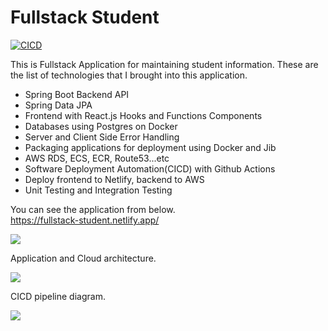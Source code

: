 # Fullstack Student
[![CICD](https://github.com/kuri-sun/fullstack_student/actions/workflows/deploy.yml/badge.svg?branch=master)](https://github.com/kuri-sun/fullstack_student/actions/workflows/deploy.yml)

This is Fullstack Application for maintaining student information.
These are the list of technologies that I brought into this application.
 - Spring Boot Backend API
 - Spring Data JPA
 - Frontend with React.js Hooks and Functions Components
 - Databases using Postgres on Docker
 - Server and Client Side Error Handling
 - Packaging applications for deployment using Docker and Jib
 - AWS RDS, ECS, ECR, Route53...etc
 - Software Deployment Automation(CICD) with Github Actions
 - Deploy frontend to Netlify, backend to AWS
 - Unit Testing and Integration Testing

You can see the application from below. <br/>
https://fullstack-student.netlify.app/  <br/> 

<img src="https://user-images.githubusercontent.com/62743644/175753658-674cb7eb-68ad-4ef5-bb67-5e9b152e4739.png" /> <br/>

Application and Cloud architecture. <br/>

<img src="https://user-images.githubusercontent.com/62743644/175755021-b1ba7e45-3f4a-4cf1-8e3f-6b668100702f.jpeg" />  <br/>

CICD pipeline diagram. <br/>

<img src="https://user-images.githubusercontent.com/62743644/175754999-247d12b5-bae1-4aa2-81ea-ce8f01c1dec1.jpeg" /> <br/>

